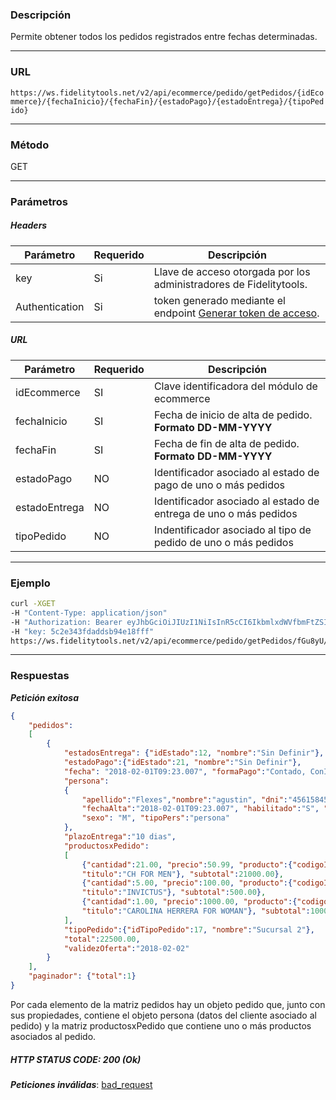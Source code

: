 ### Descripción

Permite obtener todos los pedidos registrados entre fechas determinadas.

---
### URL

`https://ws.fidelitytools.net/v2/api/ecommerce/pedido/getPedidos/{idEcommerce}/{fechaInicio}/{fechaFin}/{estadoPago}/{estadoEntrega}/{tipoPedido}`

---
### Método

GET

---
### Parámetros

##### Headers

|Parámetro    	       |Requerido |Descripción                                   		       |
|----------------------|----------|--------------------------------------------------------------------|
| key      	       	   | Si	  	  | Llave de acceso otorgada por los administradores de Fidelitytools. |
| Authentication       | Si	  	  | token generado mediante el endpoint [Generar token de acceso](https://github.com/bebeto-fidelitytools/FidelitytoolsWS/blob/master/docs/usuario/autenticaci%C3%B3n.md). |

##### URL

|Parámetro    	       |Requerido |Descripción                                   		       		|
|----------------------|----------|-----------------------------------------------------------------|
| idEcommerce		   | SI		  | Clave identificadora del módulo de ecommerce			   		|
| fechaInicio		   | SI		  | Fecha de inicio de alta de pedido. **Formato DD-MM-YYYY**  		|
| fechaFin			   | SI		  | Fecha de fin de alta de pedido. **Formato DD-MM-YYYY** 	   		|
| estadoPago		   | NO		  | Identificador asociado al estado de pago de uno o más pedidos   |
| estadoEntrega		   | NO		  | Identificador asociado al estado de entrega de uno o más pedidos|
| tipoPedido		   | NO		  | Indentificador asociado al tipo de pedido de uno o más pedidos  |

---
### Ejemplo
```bash
curl -XGET 
-H "Content-Type: application/json" 
-H "Authorization: Bearer eyJhbGciOiJIUzI1NiIsInR5cCI6IkbmlxdWVfbmFtZSI6InVzZXJb25maWciLCJuYmYiOjE1NTYxMTk0MNjIwNTgwNywiaWF0IjoxNTU2MTE5NDA3LCJpczovL3dzLmZpZGVsaXR5dG9vbHMubmV0L3YyIiwiYXVkIjoiaHa2U2asdasdy5maWRlbGl0eXRvb2xzLm5ldC92MiJ9RDDpMHEB4SsmY0j87OcS5mbxe2XxSAY" 
-H "key: 5c2e343fdaddsb94e18fff" 
https://ws.fidelitytools.net/v2/api/ecommerce/pedido/getPedidos/fGu8yU/01-12-2018/01-01-2019/1/8/10
```
___
### Respuestas
***Petición exitosa***
```json
{
	"pedidos":
	[
		{
			"estadosEntrega": {"idEstado":12, "nombre":"Sin Definir"},
			"estadoPago":{"idEstado":21, "nombre":"Sin Definir"},
			"fecha": "2018-02-01T09:23.007", "formaPago":"Contado, ConIva, PesoAR", "idPedido":21412,
			"persona":
			{
				"apellido":"Flexes","nombre":"agustin", "dni":"45615845", "email":"flexesagustin@gmail.com", 
				"fechaAlta":"2018-02-01T09:23.007", "habilitado":"S", "idPersona":2234432,
				"sexo": "M", "tipoPers":"persona"
			},
			"plazoEntrega":"10 dias",
			"productosxPedido":
			[
				{"cantidad":21.00, "precio":50.99, "producto":{"codigoInterno":"1", "idProducto":3255554, 
				"titulo":"CH FOR MEN"}, "subtotal":21000.00},
				{"cantidad":5.00, "precio":100.00, "producto":{"codigoInterno":"1", "idProducto":3255884, 
				"titulo":"INVICTUS"}, "subtotal":500.00},
				{"cantidad":1.00, "precio":1000.00, "producto":{"codigoInterno":"1", "idProducto":3255774, 
				"titulo":"CAROLINA HERRERA FOR WOMAN"}, "subtotal":1000.00}
			],
			"tipoPedido":{"idTipoPedido":17, "nombre":"Sucursal 2"},
			"total":22500.00,
			"validezOferta":"2018-02-02"
		}
	],
	"paginador": {"total":1}
}
```
Por cada elemento de la matriz pedidos hay un objeto pedido que, junto con sus propiedades, contiene el objeto persona (datos del cliente asociado al pedido) y la matriz productosxPedido que contiene uno o más productos asociados al pedido.
##### HTTP STATUS CODE: 200 (Ok)

***Peticiones inválidas***: [bad_request](https://github.com/bebeto-fidelitytools/FidelitytoolsWS/blob/master/docs/ecommerce/bad_request.md)

